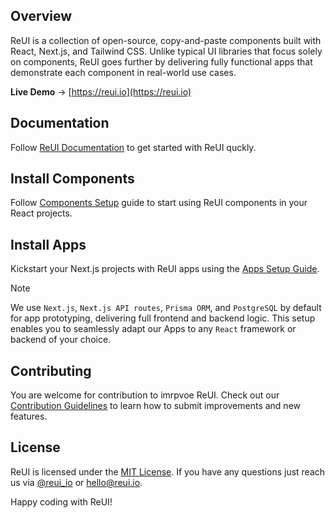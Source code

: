 ## Overview

ReUI is a collection of open-source, copy-and-paste components built with React, Next.js, and Tailwind CSS.
Unlike typical UI libraries that focus solely on components, ReUI goes further by delivering
fully functional apps that demonstrate each component in real-world use cases.

**Live Demo** → [https://reui.io](https://reui.io)

## Documentation

Follow [ReUI Documentation](https://reui.io/docs) to get started with ReUI quckly.

## Install Components

Follow [Components Setup](https://reui.io/docs/installation) guide to start using ReUI components in your React projects.

## Install Apps

Kickstart your Next.js projects with ReUI apps using the [Apps Setup Guide](https://reui.io/docs/apps).

> [!NOTE]
> We use `Next.js`, `Next.js API routes`, `Prisma ORM`, and `PostgreSQL` by default for app prototyping, delivering full frontend and backend logic. This setup enables you to seamlessly adapt our Apps to any `React` framework or backend of your choice.

## Contributing

You are welcome for contribution to imrpvoe ReUI.
Check out our [Contribution Guidelines](https://github.com/keenthemes/reui/blob/main/CONTRIBUTING.md)
to learn how to submit improvements and new features.

## License

ReUI is licensed under the [MIT License](https://github.com/keenthemes/reui/blob/main/LICENSE.md).
If you have any questions just reach us via [@reui_io](https://x.com/reui_io) or [hello@reui.io](mailto:hello@reui.io).

Happy coding with ReUI!
